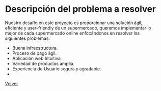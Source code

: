 # Descripción del problema a resolver
Nuestro desafío en este proyecto es proporcionar una solución ágil, eficiente y user-friendly de un supermercado, queremos implementar lo mejor de cada supermercado online enfocándonos en resolver los siguientes problemas:
* Buena infraestructura.
* Proceso de pago ágil.
* Aplicación web Intuitiva.
* Variedad de productos amplia.
* Experiencia de Usuario segura y agradable.
* 
[Volver](Analisis.md)